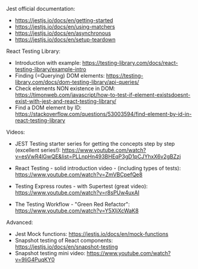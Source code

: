 Jest official documentation:
- https://jestjs.io/docs/en/getting-started
- https://jestjs.io/docs/en/using-matchers
- https://jestjs.io/docs/en/asynchronous
- https://jestjs.io/docs/en/setup-teardown


React Testing Library:
- Introduction with example: https://testing-library.com/docs/react-testing-library/example-intro
- Finding (=Querying) DOM elements: https://testing-library.com/docs/dom-testing-library/api-queries/
- Check elements NON existence in DOM: https://timonweb.com/javascript/how-to-test-if-element-existsdoesnt-exist-with-jest-and-react-testing-library/
- Find a DOM element by ID: https://stackoverflow.com/questions/53003594/find-element-by-id-in-react-testing-library

Videos:

- JEST Testing starter series for getting the concepts step by step (excellent series!):
https://www.youtube.com/watch?v=esVwR4lGwQE&list=PLLnpHn493BHEqP3gD1pCJYhxX6v2gBZzj

- React Testing - solid introduction video - (including types of tests): 
https://www.youtube.com/watch?v=ZmVBCpefQe8

- Testing Express routes - with Supertest (great video):
https://www.youtube.com/watch?v=r8sPUw4uxAI

- The Testing Workflow - "Green Red Refactor":
https://www.youtube.com/watch?v=Y5XIjXcWaK8

Advanced:
- Jest Mock functions: https://jestjs.io/docs/en/mock-functions
- Snapshot testing of React components: https://jestjs.io/docs/en/snapshot-testing
- Snapshot testing mini video: https://www.youtube.com/watch?v=9liG4PuqKY0


